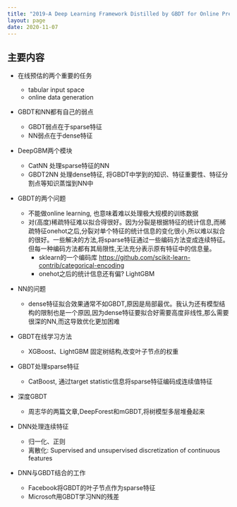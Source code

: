 ```yaml
---
title: "2019-A Deep Learning Framework Distilled by GBDT for Online Prediction Tasks"
layout: page
date: 2020-11-07
---
```


## 主要内容

- 在线预估的两个重要的任务
    - tabular input space
    - online data generation
- GBDT和NN都有自己的弱点
    - GBDT弱点在于sparse特征
    - NN弱点在于dense特征
- DeepGBM两个模块
    - CatNN 处理sparse特征的NN
    - GBDT2NN 处理dense特征, 将GBDT中学到的知识、特征重要性、特征分割点等知识蒸馏到NN中
- GBDT的两个问题
    - 不能做online learning, 也意味着难以处理极大规模的训练数据
    - 对(高度)稀疏特征难以拟合得很好。因为分裂是根据特征的统计信息,而稀疏特征onehot之后,分裂对单个特征的统计信息的变化很小,所以难以拟合的很好。一些解决的方法,将sparse特征通过一些编码方法变成连续特征。但每一种编码方法都有其局限性,无法充分表示原有特征中的信息量。
        - sklearn的一个编码库 https://github.com/scikit-learn-contrib/categorical-encoding
        - onehot之后的统计信息还有偏? LightGBM
- NN的问题
    - dense特征拟合效果通常不如GBDT,原因是局部最优。我认为还有模型结构的限制也是一个原因,因为dense特征要拟合好需要高度非线性,那么需要很深的NN,而这导致优化更加困难

- GBDT在线学习方法
    - XGBoost、LightGBM 固定树结构,改变叶子节点的权重
- GBDT处理sparse特征
    - CatBoost, 通过target statistic信息将sparse特征编码成连续值特征
- 深度GBDT
    - 周志华的两篇文章,DeepForest和mGBDT,将树模型多层堆叠起来
- DNN处理连续特征
    - 归一化、正则
    - 离散化: Supervised and unsupervised discretization of continuous features
- DNN与GBDT结合的工作
    - Facebook将GBDT的叶子节点作为sparse特征
    - Microsoft用GBDT学习NN的残差